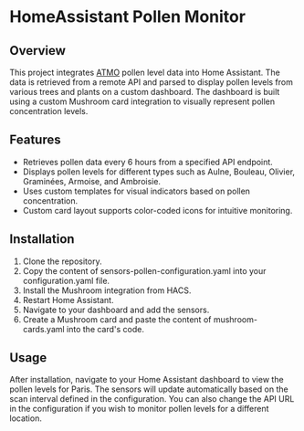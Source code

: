 HomeAssistant Pollen Monitor
============================

Overview
--------
This project integrates [ATMO](https://map.atmo-france.org/) pollen level data into Home Assistant. The data is retrieved from a remote API and parsed to display pollen levels from various trees and plants on a custom dashboard. The dashboard is built using a custom Mushroom card integration to visually represent pollen concentration levels.

Features
--------
- Retrieves pollen data every 6 hours from a specified API endpoint.
- Displays pollen levels for different types such as Aulne, Bouleau, Olivier, Graminées, Armoise, and Ambroisie.
- Uses custom templates for visual indicators based on pollen concentration.
- Custom card layout supports color-coded icons for intuitive monitoring.

Installation
------------
1. Clone the repository.
2. Copy the content of sensors-pollen-configuration.yaml into your configuration.yaml file.
3. Install the Mushroom integration from HACS.
4. Restart Home Assistant.
5. Navigate to your dashboard and add the sensors.
6. Create a Mushroom card and paste the content of mushroom-cards.yaml into the card's code.

Usage
-----
After installation, navigate to your Home Assistant dashboard to view the pollen levels for Paris. The sensors will update automatically based on the scan interval defined in the configuration. You can also change the API URL in the configuration if you wish to monitor pollen levels for a different location.
